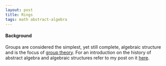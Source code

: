 ```yaml
---
layout: post
title: Rings
tags: math abstract-algebra
---
```

#### Background
Groups are considered the simplest, yet still complete, algebraic structure and is the focus of [group theory](https://en.wikipedia.org/wiki/Group_theory).
For an introduction on the history of abstract algebra and algebraic structures refer to my post on it [here](/2017/05/21/abstract-algebra).

#